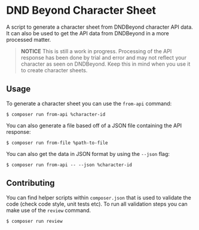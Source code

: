 # DND Beyond Character Sheet

A script to generate a character sheet from DNDBeyond character API
data. It can also be used to get the API data from DNDBeyond in a more
processed matter.

> **NOTICE**
> This is still a work in progress. Processing of the API response has
> been done by trial and error and may not reflect your character as
> seen on DNDBeyond. Keep this in mind when you use it to create
> character sheets.

## Usage

To generate a character sheet you can use the `from-api` command:

    $ composer run from-api %character-id

You can also generate a file based off of a JSON file containing the
API response:

    $ composer run from-file %path-to-file

You can also get the data in JSON format by using the `--json` flag:

    $ composer run from-api -- --json %character-id

## Contributing

You can find helper scripts within `composer.json` that is used to
validate the code (check code style, unit tests etc). To run all
validation steps you can make use of the `review` command.

    $ composer run review
